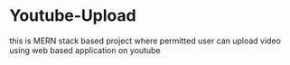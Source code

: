 # Youtube-Upload

this is MERN stack based project where permitted user can upload video using web based application on youtube
